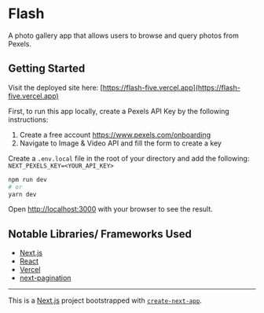 # Flash

A photo gallery app that allows users to browse and query photos from Pexels.

## Getting Started

Visit the deployed site here: [https://flash-five.vercel.app](https://flash-five.vercel.app)

First, to run this app locally, create a Pexels API Key by the following instructions:

1. Create a free account https://www.pexels.com/onboarding
2. Navigate to Image & Video API and fill the form to create a key

Create a `.env.local` file in the root of your directory and add the following:
` NEXT_PEXELS_KEY=<YOUR_API_KEY>`

```bash
npm run dev
# or
yarn dev
```

Open [http://localhost:3000](http://localhost:3000) with your browser to see the result.

## Notable Libraries/ Frameworks Used

- [Next.js](https://nextjs.org/)
- [React](https://reactjs.org/)
- [Vercel](https://www.heroku.com/home)
- [next-pagination](https://github.com/etchteam/next-pagination#readme)

---

This is a [Next.js](https://nextjs.org/) project bootstrapped with [`create-next-app`](https://github.com/vercel/next.js/tree/canary/packages/create-next-app).
